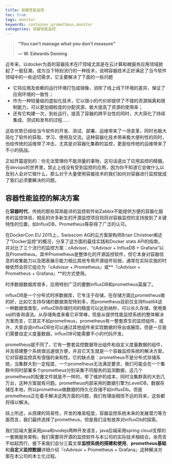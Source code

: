```yaml
---
title: 容器性能监控
toc: true
tags: monitor
keywords: container,prometheus,monitor
categories: 容器性能监控
---
```


> **“You can’t manage what you don’t measure"**
> 
>**— W. Edwards Deming**

近年来，以docker为首的容器技术在IT领域尤其是在云计算和微服务应用领域掀起了一股狂潮，成为当下特别流行的一种技术，说明容器技术正好满足了当今软件领域中的一些迫切需求，它主要解决了下面的一些问题

* 它将应用及依赖的运行环境打包成镜像，消除了线上线下环境的差异，保证了应用环境的一致性；
* 作为一种轻量级的虚拟化技术，它以很小的代价却提供了不错的资源隔离和限制能力，可以更加细粒度的分配资源，极大提高了资源的使用率；
* 还有它构建一次，到处运行，提高了容器的跨平台性的同时，大大简化了持续集成、测试和发布的过程……


这些优势已经给当今软件的开发、测试、部署、运维带来了一场变革，同时也极大简化了软件的获取、学习、使用及交流。这种容器化技术带来极大便利性的同时，也给传统的运维带了冲击，尤其是对容器化集群的监控，更是给传统的运维带来了不小的挑战。

正如开篇提到的：你无法管理你不能测量的事物，这句话道出了应用监控的精髓。在devops的世界里，禁止上线没有受到监控的应用，因为你不知道它会做什么以及别人会对它做什么，那么对于大量使用容器技术的我们如何对容器进行监控就成了我们必须要解决的问题。

## 容器性能监控的解决方案
在**容器时代**，传统的那些耳熟能详的监控软件如Zabbix不能提供方便的容器化服务的监控体验，相反的许多新生的开源监控项目则将对容器监控的支持放到了关键特性的位置，如InfluxDB，Prometheus等获得了广泛的认可。

在DockerCon EU 2015上，Swisscom AG的云方案架构师Brian Christner阐述了“Docker监控”的概况，分享了这方面的最佳实践和Docker stats API的指南，并对比了三个流行的监控方案：cAdvisor、“cAdvisor + InfluxDB + Grafana”以及Prometheus。其中Prometheus是整体化的开源监控软件，但它本身对容器信息的收集能力以及图表展示能力相比其他专用开源组件较弱，通常在实际实施的时候依然会将它组合为『cAdvisor + Prometheus』或**『cAdvisor + Prometheus + Grafana』**的方式使用。

时序数据数据库很多，应用特别广泛的要数influxDB和prometheus莫属了。

influxDB是一个分布式时序数据库，它专注于存储，在存储方面比prometheus做的好，比如它支持存储的数据类型特别多，而prometheus目前仅支持float64这一种数据值类型，influxDB存储时间的精度可以达到纳秒，可以长久存储，使用类sql的查询语法。从存储角度来看它非常棒，但是从提供性能监控系统的整体解决方案而言，它其实不如prometheus，prometheus有一整套原生的监控组件，或许，大家会说influxDB也可以通过其他组件来实现数据的导出或展现，但是一旦我们需要自定义度量数据，influxDB可能需要不小的代码开发。

prometheus就不同了，它有一整套监控数据导出组件和自定义度量数据的组件，并且搭建整个系统很迅速很方便，并且它天生就是一个容器监控系统的解决方案，它对容器监控具有很强的亲和性。它的缺点是：prometheus不是分布式存储系统，当集群大到一定程度，一个prometheus无法满足要求，我们可能会在一个集群中同时部署多个prometheus分别采集不同服务的监测数据，这几个prometheus的配置文件就是不一样的，带了维护的成本，同时当集群真的大到几万台，这种方案就有问题。prometheus内部采用的数据引擎为LevelDB，数据存储在本地，所以prometheus做数据的持久化存储不如influxDb。但是prometheus正在着手解决这两方面的问题，我们有理由相信不远的将来，这些都将得以解决。

综上所述，从搭建的简易性，开发的难易程度，容器监控系统未来的发展潜力等方面而言，我们最终选择了prometheus，但是我们没有放弃对influxDb的探索。

我们后端大量采用java和nodejs两种开发语言，java后端采用spring cloud支撑的一套微服务架构，我们需要将开源的监控软件与本公司的实际技术相结合。坐而言不如起而行，接下来我们会分三篇文章**监控系统的搭建和使用**、**prometheus基础**和**自定义监控数据**详细介绍『cAdvisor + Prometheus + Grafana』这种解决方案在本公司的本土化过程。

















